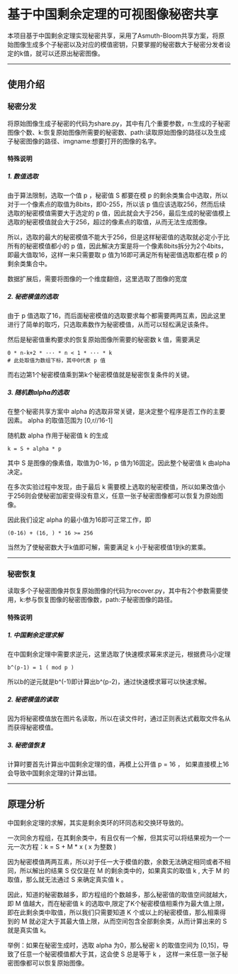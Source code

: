 # 基于中国剩余定理的可视图像秘密共享
本项目基于中国剩余定理实现秘密共享，采用了Asmuth-Bloom共享方案，将原始图像生成多个子秘密以及对应的模值密钥，只要掌握的秘密数大于秘密分发者设定的k值，就可以还原出秘密图像。

---
## 使用介绍
### 秘密分发
将原始图像生成子秘密的代码为share.py，其中有几个重要参数，n:生成的子秘密图像个数、k:恢复原始图像所需要的秘密数、path:读取原始图像的路径以及生成子秘密图像的路径、imgname:想要打开的图像的名字。
#### 特殊说明
##### 1. 数值选取
由于算法限制，选取一个值 p ，秘密值 S 都要在模 p 的剩余类集合中选取，所以对于一个像素点的取值为8bits，即0-255，所以该 p 值应该选取256，然而后续选取的秘密模值需要大于选定的 p 值，因此就会大于256，最后生成的秘密值模上选取的秘密模值就会大于256，超过的像素点的取值，从而无法生成图像。

所以，选取的最大的秘密模值不能大于256，但是这样秘密值的选取就必定小于比所有的秘密模值都小的 p 值，因此解决方案是将一个像素8bits拆分为2个4bits，即最大值取16，这样一来只需要取 p 值为16即可满足所有秘密值选取都在模 p 的剩余类集合中。

数据扩展后，需要将图像的一个维度翻倍，这里选取了图像的宽度

##### 2. 秘密模值的选取
由于 p 值选取了16，而后面秘密模值的选取要求每个都需要两两互素，因此这里进行了简单的取巧，只选取素数作为秘密模值，从而可以轻松满足该条件。

然后是秘密值重构要求的恢复原始图像所需要的秘密数 k 值，需要满足
```
0 * n-k+2 * ··· * n < 1 * ··· * k
# 此处取值为数组下标，其中0代表 p 值
```
而右边第1个秘密模值乘到第k个秘密模值就是秘密恢复条件的关键。

##### 3. 随机数alpha的选取
在整个秘密共享方案中 alpha 的选取非常关键，是决定整个程序是否工作的主要因素。 alpha 的取值范围为 [0,r//16-1]

随机数 alpha 作用于秘密值 k 的生成
```
k = S + alpha * p
``` 
其中 S 是图像的像素值，取值为0-16，p 值为16固定。因此整个秘密值 k 由alpha决定。

在多次实验过程中发现，由于最后 k 需要模上选取的秘密模值，所以如果改值小于256则会使秘密加密变得没有意义，任意一张子秘密图像都可以恢复为原始图像。

因此我们设定 alpha 的最小值为16即可正常工作，即 
```
(0-16) + (16, ) * 16 >= 256
``` 
当然为了使秘密数大于k值即可解，需要满足 k 小于秘密模值1到k的累乘。

---
### 秘密恢复
读取多个子秘密图像并恢复原始图像的代码为recover.py，其中有2个参数需要使用，k:参与恢复图像的秘密图像数，path:子秘密图像的路径。
#### 特殊说明
##### 1. 中国剩余定理求解
在中国剩余定理中需要求逆元，这里选取了快速模求幂来求逆元，根据费马小定理
```
b^(p-1) = 1 ( mod p )
```
所以b的逆元就是b^(-1)即计算出b^(p-2)，通过快速模求幂可以快速求解。

##### 2. 秘密模值的读取
因为将秘密模值放在图片名读取，所以在读文件时，通过正则表达式截取文件名从而获得秘密模值。

##### 3. 秘密值恢复
计算时要首先计算出中国剩余定理的值，再模上公开值 p = 16 ， 如果直接模上16会导致中国剩余定理的计算出错。

---
## 原理分析
中国剩余定理的求解，其实是剩余类环的环同态和交换环导致的。

一次同余方程组，在其剩余类中，有且仅有一个解，但其实可以将结果视为一个一元一次方程：k = S + M * x ( x 为整数 )

因为秘密模值两两互素，所以对于任一大于模值的数，余数无法确定相同或者不相同，所以解出的结果 S 仅仅是在 M 的剩余类中的，如果真实的取值 k , 大于 M 的取值，那么就无法通过 S 来确定真实值 k 。

因此，知道的秘密数越多，即方程组的个数越多，那么秘密值的取值空间就越大，即 M 值越大，而在秘密值 k 的选取中,限定了K个秘密模值相乘作为最大值上限，即在此剩余类中取值，所以我们只需要知道 K 个或以上的秘密模值，那么相乘得到的 M 就必定大于其最大值上限，从而空间包含全部剩余类，从而计算出来的 S 就是真实值 k。

举例：如果在秘密生成时，选取 alpha 为0，那么秘密 k 的取值空间为 [0,15]，导致了任意一个秘密模值都大于其，这会使 S 总是等于 k ， 这样一来任意一张子秘密图像都可以恢复原始图像。